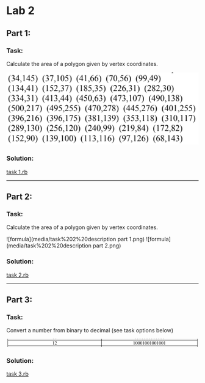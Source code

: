 # Lab 2

## Part 1:
### Task:
Calculate the area of a polygon given by vertex coordinates.

![formula](media/task%201%20description.png)

### Solution:
[task 1.rb](task%201.rb)

---

## Part 2:
### Task:
Calculate the area of a polygon given by vertex coordinates.

![formula](media/task%202%20description part 1.png)
![formula](media/task%202%20description part 2.png)

### Solution:
[task 2.rb](task%202.rb)

---

## Part 3:
### Task:
Convert a number from binary to decimal (see task options below)

![formula](media/task%203.png)

### Solution:
[task 3.rb](task%203.rb)